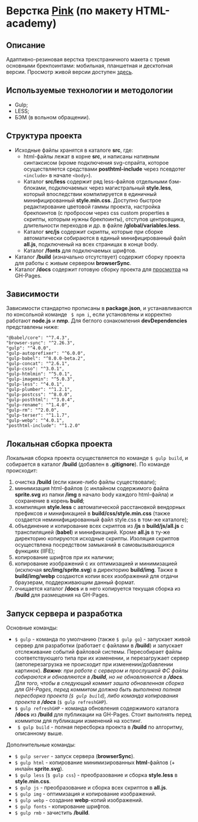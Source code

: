 # Верстка [Pink](https://crydy.github.io/Pink/) (по макету HTML-academy)

## Описание

Адаптивно-резиновая верстка трехстраничного макета с тремя основными брекпоинтами: мобильная, планшетная и десктопная версии. Просмотр живой версии доступен [здесь](https://crydy.github.io/Pink/).

## Используемые технологии и методологии

 - Gulp;
 - LESS;
 - БЭМ (в вольном обращении).

## Структура проекта

- Исходные файлы хранятся в каталоге **src**, где:
  - html-файлы лежат в корне **src**, и написаны нативным синтаксисом (кроме подключения svg-спрайта, которое осуществляется средствами **posthtml-include** через псевдотег ```<include>``` в начале ```<body>```).
  - Каталог **src/less** содержит ряд less-файлов отдельными бэм-блоками, подключаемых через магистральный **style.less**, который впоследствии компилируется в единичный минифицированный **style.min.css**. Доступно быстрое редактирование цветовой гаммы проекта, настройка брекпоинтов (с пробросом через css custom properties в скрипты, которым нужны брекпоинты), отступов центровщика, длительности переходов и др. в файле **/global/variables.less**.
  - Каталог **src/js** содержит скрипты, которые при сборке автоматически собираются в единый минифицированный файл **all.js**, подключеный на всех страницах в конце body.
  - Каталог **/fonts** для подключаемых шрифтов.
- Каталог **/build** (изначально отсутствует) содержит сборку проекта для работы с живым сервером **browserSync**.
- Каталог **/docs** содержит готовую сборку проекта для [просмотра](https://crydy.github.io/Pink/) на GH-Pages.

## Зависимости

Зависимости стандартно прописаны в **package.json**, и устанавливаются по консольной команде ``` $ npm i```, если установлены и корректно работают **node.js** и **nmp**. Для беглого ознакомления **devDependencies** представлены ниже:

    "@babel/core": "^7.4.3",
    "browser-sync": "^2.26.3",
    "gulp": "^4.0.0",
    "gulp-autoprefixer": "^6.0.0",
    "gulp-babel": "^8.0.0-beta.2",
    "gulp-concat": "^2.6.1",
    "gulp-csso": "^3.0.1",
    "gulp-htmlmin": "^5.0.1",
    "gulp-imagemin": "^5.0.3",
    "gulp-less": "^4.0.1",
    "gulp-plumber": "^1.2.1",
    "gulp-postcss": "^8.0.0",
    "gulp-posthtml": "^3.0.4",
    "gulp-rename": "^1.4.0",
    "gulp-rm": "^2.0.0",
    "gulp-terser": "^1.1.7",
    "gulp-webp": "^4.0.1",
    "posthtml-include": "^1.2.0"

## Локальная сборка проекта

Локальная сборка проекта осуществляется по команде ```$ gulp build```, и собирается в каталог **/build** (добавлен в **.gitignore**). По команде происходит:
1. очистка **/build** (если какие-либо файлы существовали);
2. минимизация html-файлов (с инлайном содержимого файла **sprite.svg** из папки **/img** в начало body каждого html-файла) и сохранение в корень **build**;
3. компиляция **style.less** с автоматической расстановкой вендорных префиксов и минификацией в **build/css/style.min.css** (также создается неминифицированный файл style.css в том-же каталоге);
4. объединение и копирование всех скриптов из **/js** в **build/js/all.js** с транспиляцией (**babel**) и минификацией. Кроме **all.js** в ту-же директорию копируются исходные скрипты. Изоляция скриптов осуществлена посредством замыканий в самовызывающихся функциях (IIFE);
5. копирование шрифтов при их наличии;
6. копирование изображений с их оптимизацией и минимизацией (исключая **src/img/sprite.svg**) в директорию **build/img**. Также в **build/img/webp** создаются копии всех изображений для отдачи браузерам, поддерживающим данный формат.
7. очищается каталог **/docs** и в него копируется текущая сборка из **/build** для размещения на GH-Pages.

## Запуск сервера и разработка
Основные команды:
- ```$ gulp``` - команда по умолчанию (также ```$ gulp go```) - запускает живой сервер для разработки (работает с файлами в **/build**) и запускает отслеживание событий файловой системы. Пересобирает файлы соответствующего типа при их изменении, и перезагружает сервер (автоперезагрузка не происходит при изменении/добавлении картинок). ***Важно**: при работе с сервером и прослушкой ФС файлы собираются и обновляются в **/build**, но не обновлюяются в **/docs**. Для того, чтобы в следующий коммит зашла обновленная сборка для GH-Pages, перед коммитом должна быть выполнена полная пересборка проекта (```$ gulp build```), либо команда копирования проекта в **/docs*** (```$ gulp refreshGHP```).
- ```$ gulp refreshGHP``` - команда обновления содержимого каталога **/docs** из **/build** для публикации на GH-Pages. Стоит выполнять перед коммитом для публикации изменений на хостинг.
- ``` $ gulp build``` - полная пересборка проекта в **/build** по алгоритму, описанному выше.

Дополнительные команды:
- ```$ gulp server``` - запуск сервера (**browserSync**).
- ```$ gulp html``` - копирование минимизированных **html**-файлов (+ инлайн **sprite.svg**).
- ```$ gulp less``` (```$ gulp css```) - преобразование и сборка **style.less** в **style.min.css**.
- ```$ gulp js``` - преобразование и сборка всех скриптов в **all.js**.
- ```$ gulp img``` - оптимизация и копирование изображений.
- ```$ gulp webp``` - создание **webp**-копий изображений.
- ```$ gulp fonts``` - копирование шрифтов.
- ```$ gulp rmb``` - зачистить **/build**.